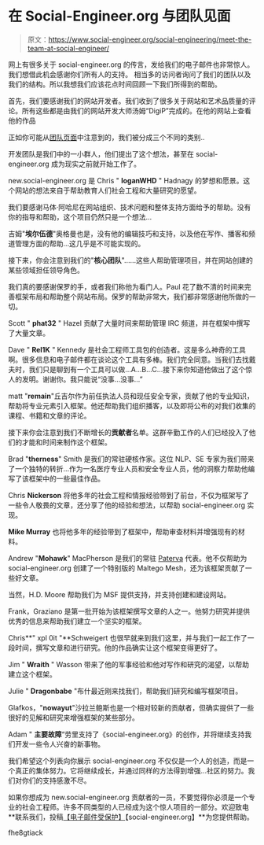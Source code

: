 # 在 Social-Engineer.org 与团队见面

> 原文：<https://www.social-engineer.org/social-engineering/meet-the-team-at-social-engineer/>

网上有很多关于 social-engineer.org 的传言，发给我们的电子邮件也非常惊人。我们想借此机会感谢你们所有人的支持。
相当多的访问者询问了我们的团队以及我们的结构。所以我想我们应该花点时间回顾一下我们所得到的帮助。

首先，我们要感谢我们的网站开发者。我们收到了很多关于网站和艺术品质量的评论。所有这些都是由我们的网站开发大师汤姆“DigiP”完成的。在他的网站上查看他的作品

正如你可能从[团队页面](https://www.social-engineer.org/about/)中注意到的，我们被分成三个不同的类别..

开发团队是我们中的一小群人，他们提出了这个想法，甚至在 social-engineer.org 成为现实之前就开始工作了。

new.social-engineer.org 是 Chris " **loganWHD** " Hadnagy 的梦想和愿景。这个网站的想法来自于帮助教育人们社会工程和大量研究的愿望。

我们要感谢马体·阿哈尼在网站组织、技术问题和整体支持方面给予的帮助。没有你的指导和帮助，这个项目仍然只是一个想法…

吉姆"**埃尔伍德**"奥格曼也是，没有他的编辑技巧和支持，以及他在写作、播客和频道管理方面的帮助…这几乎是不可能实现的。

接下来，你会注意到我们的"**核心团队**"……这些人帮助管理项目，并在网站创建的某些领域担任领导角色。

我们真的要感谢保罗的手，或者我们称他为看门人。Paul 花了数不清的时间来完善框架布局和帮助整个网站布局。保罗的帮助非常大，我们都非常感谢他所做的一切。

Scott " **phat32** " Hazel 贡献了大量时间来帮助管理 IRC 频道，并在框架中撰写了大量文章。

Dave " **Rel1K** " Kennedy 是社会工程师工具包的创造者。这是多么神奇的工具啊。很多信息和电子邮件都在谈论这个工具有多棒。我们完全同意。当我们去找戴夫时，我们只是聊到有一个工具可以做…A…B…C…接下来你知道他做出了这个惊人的发明。谢谢你。我只能说“没事…没事…”

matt "**remain**"丘吉尔作为前任执法人员和现任安全专家，贡献了他的专业知识，帮助将专业元素引入框架。他还帮助我们组织播客，以及即将公布的对我们收集的课程、书籍和文章的评论。

接下来你会注意到我们不断增长的**贡献者**名单。这群辛勤工作的人们已经投入了他们的才能和时间来制作这个框架。

Brad "**therness**" Smith 是我们的常驻硬核作家。这位 NLP、SE 专家为我们带来了一个独特的转折…作为一名医疗专业人员和安全专业人员，他的洞察力帮助他编写了该框架中的一些最佳作品。

Chris **Nickerson** 将他多年的社会工程和情报经验带到了前台，不仅为框架写了一些令人敬畏的文章，还分享了他的经验和想法，以帮助 social-engineer.org 实现。

**Mike Murray** 也将他多年的经验带到了框架中，帮助审查材料并增强现有的材料。

Andrew "**Mohawk**" MacPherson 是我们的常驻 [Paterva](http://www.paterva.com/) 代表。他不仅帮助为 social-engineer.org 创建了一个特别版的 Maltego Mesh，还为该框架贡献了一些好文章。

当然，H.D. Moore 帮助我们为 MSF 提供支持，并支持创建和建设网站。

Frank，Graziano 是第一批开始为该框架撰写文章的人之一。他努力研究并提供优秀的信息来帮助我们建立一个坚实的框架。

Chris**" xpl 0it "**Schweigert 也很早就来到我们这里，并与我们一起工作了一段时间，撰写文章和进行研究。他的作品确实让这个框架变得更好了。

Jim " **Wraith** " Wasson 带来了他的军事经验和他对写作和研究的渴望，以帮助建立这个框架。

Julie " **Dragonbabe** "布什最近刚来找我们，帮助我们研究和编写框架项目。

Glafkos，"**nowayut**"沙拉兰鲍斯也是一个相对较新的贡献者，但确实提供了一些很好的见解和研究来增强框架的某些部分。

Adam " **主要故障**“劳里支持了《social-engineer.org》的创作，并将继续支持我们开发一些令人兴奋的新事物。

我们希望这个列表向你展示 social-engineer.org 不仅仅是一个人的创造，而是一个真正的集体努力。它将继续成长，并通过同样的方法得到增强…社区的努力。我们对你们的支持感激不尽。

如果你想成为 new.social-engineer.org 贡献者的一员，不要觉得你必须是一个专业的社会工程师。许多不同类型的人已经成为这个惊人项目的一部分。欢迎致电 **联系我们，投稿[【电子邮件受保护】](/cdn-cgi/l/email-protection)【social-engineer.org】**为您提供帮助。

fhe8gtiack